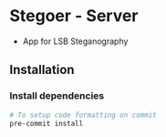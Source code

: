 # Stegoer - Server

- App for LSB Steganography

## Installation

### Install dependencies

```sh
# To setup code formatting on commit
pre-commit install
```
